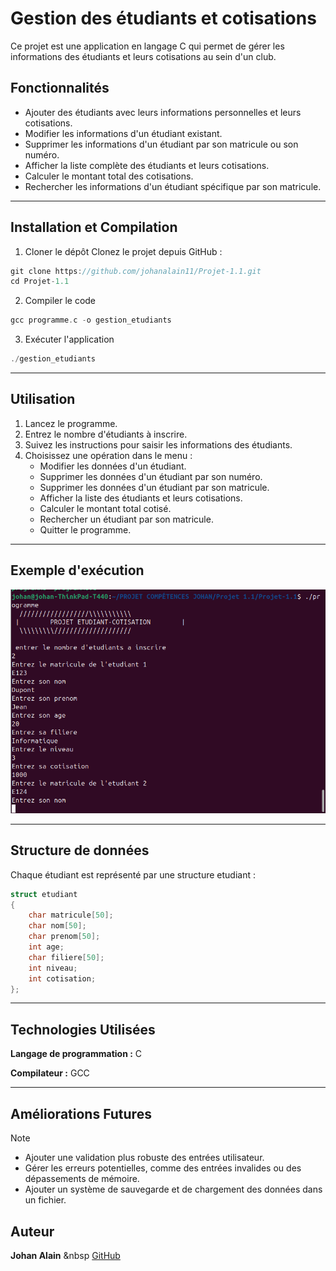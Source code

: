 # Gestion des étudiants et cotisations
Ce projet est une application en langage C qui permet de gérer les informations des étudiants et leurs cotisations au sein d'un club.


## Fonctionnalités

- Ajouter des étudiants avec leurs informations personnelles et leurs cotisations.
- Modifier les informations d'un étudiant existant.
- Supprimer les informations d'un étudiant par son matricule ou son numéro.
- Afficher la liste complète des étudiants et leurs cotisations.
- Calculer le montant total des cotisations.
- Rechercher les informations d'un étudiant spécifique par son matricule.

---
## Installation et Compilation

1. Cloner le dépôt
Clonez le projet depuis GitHub :
```c
git clone https://github.com/johanalain11/Projet-1.1.git
cd Projet-1.1
```
2. Compiler le code
```c
gcc programme.c -o gestion_etudiants
```
3. Exécuter l'application
```c
./gestion_etudiants
```

---
## Utilisation
1. Lancez le programme.
2. Entrez le nombre d'étudiants à inscrire.
3. Suivez les instructions pour saisir les informations des étudiants.
4. Choisissez une opération dans le menu :
    * Modifier les données d'un étudiant.
    * Supprimer les données d'un étudiant par son numéro.
    * Supprimer les données d'un étudiant par son matricule.
    * Afficher la liste des étudiants et leurs cotisations.
    * Calculer le montant total cotisé.
    * Rechercher un étudiant par son matricule.
    * Quitter le programme.

---
## Exemple d'exécution
![Exemple d'exécution](./exec.png "Capture d'ajout d'étudiant")

---
## Structure de données
Chaque étudiant est représenté par une structure etudiant :
```c
struct etudiant
{
    char matricule[50];
    char nom[50];
    char prenom[50];
    int age;
    char filiere[50];
    int niveau;
    int cotisation;
};
```

---
## Technologies Utilisées
**Langage de programmation :** C

**Compilateur :** GCC

---
## Améliorations Futures
>[!NOTE]
>
>* Ajouter une validation plus robuste des entrées utilisateur.
>* Gérer les erreurs potentielles, comme des entrées invalides ou des dépassements de mémoire.
>* Ajouter un système de sauvegarde et de chargement des données dans un fichier.

## Auteur
**Johan Alain**
&nbsp
[GitHub](https://github.com/johanalain11/)
